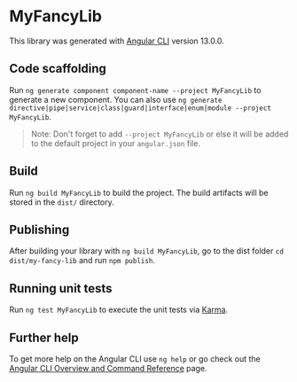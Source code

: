 # MyFancyLib

This library was generated with [Angular CLI](https://github.com/angular/angular-cli) version 13.0.0.

## Code scaffolding

Run `ng generate component component-name --project MyFancyLib` to generate a new component. You can also use `ng generate directive|pipe|service|class|guard|interface|enum|module --project MyFancyLib`.
> Note: Don't forget to add `--project MyFancyLib` or else it will be added to the default project in your `angular.json` file. 

## Build

Run `ng build MyFancyLib` to build the project. The build artifacts will be stored in the `dist/` directory.

## Publishing

After building your library with `ng build MyFancyLib`, go to the dist folder `cd dist/my-fancy-lib` and run `npm publish`.

## Running unit tests

Run `ng test MyFancyLib` to execute the unit tests via [Karma](https://karma-runner.github.io).

## Further help

To get more help on the Angular CLI use `ng help` or go check out the [Angular CLI Overview and Command Reference](https://angular.io/cli) page.
